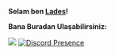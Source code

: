
**Selam ben [Lades](https://github.com/ladesxd)!**



**Bana Buradan Ulaşabilirsiniz:**

 [![](https://cdn.discordapp.com/attachments/806690258086658090/823829343499321384/68747470733a2f2f696d672e736869656c64732e696f2f62616467652f646973636f72642532302d3732383944412e737667.png)](https://discord.com/users/811943192059445259)
[![Discord Presence](https://lanyard-profile-readme.vercel.app/api/811943192059445259)](https://discord.com/users/811943192059445259)
